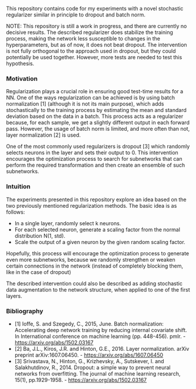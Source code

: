 This repository contains code for my experiments with a novel stochastic regularizer similar in principle to dropout and batch norm.

NOTE: This repository is still a work in progress, and there are currently no decisive results. The described regularizer does stabilize the training process, making the network less susceptible to changes in the hyperparameters, but as of now, it does not beat dropout. The intervention is not fully orthogonal to the approach used in dropout, but they could potentially be used together. However, more tests are needed to test this hypothesis.

### Motivation

Regularization plays a crucial role in ensuring good test-time results for a NN. One of the ways regularization can be achieved is by using batch normalization [1] 
(although it is not its main purpose), which adds stochastically to the training process by estimating the mean and standard deviation based on the data in a batch. This process acts as a regularizer because, for each sample, we get a slightly different output in each forward pass. However, the usage of batch norm is limited, and more often than not, layer normalization [2] is used. 

One of the most commonly used regularizers is dropout [3] which randomly selects neurons in the layer and sets their output to 0. This intervention encourages the optimization process to search for subnetworks that can perform the required transformation and then create an ensemble of such subnetworks.  

### Intuition

The experiments presented in this repository explore an idea based on the two previously mentioned regularization methods. The basic idea is as follows:

- In a single layer, randomly select k neurons.
- For each selected neuron, generate a scaling factor from the normal distribution N(1, std).
- Scale the output of a given neuron by the given random scaling factor.

Hopefully, this process will encourage the optimization process to generate even more subnetworks, because we randomly strengthen or weaken certain connections in the network (instead of completely blocking them, like in the case of dropout)

The described intervention could also be described as adding stochastic data augmentation to the network structure, when applied to one of the first layers.


### Bibliography
- [1] Ioffe, S. and Szegedy, C., 2015, June. Batch normalization: Accelerating deep network training by reducing internal covariate shift. In International conference on machine learning (pp. 448-456). pmlr. - https://arxiv.org/abs/1502.03167
- [2] Ba, J.L., Kiros, J.R. and Hinton, G.E., 2016. Layer normalization. arXiv preprint arXiv:1607.06450. - https://arxiv.org/abs/1607.06450
- [3] Srivastava, N., Hinton, G., Krizhevsky, A., Sutskever, I. and Salakhutdinov, R., 2014. Dropout: a simple way to prevent neural networks from overfitting. The journal of machine learning research, 15(1), pp.1929-1958. - https://arxiv.org/abs/1502.03167

